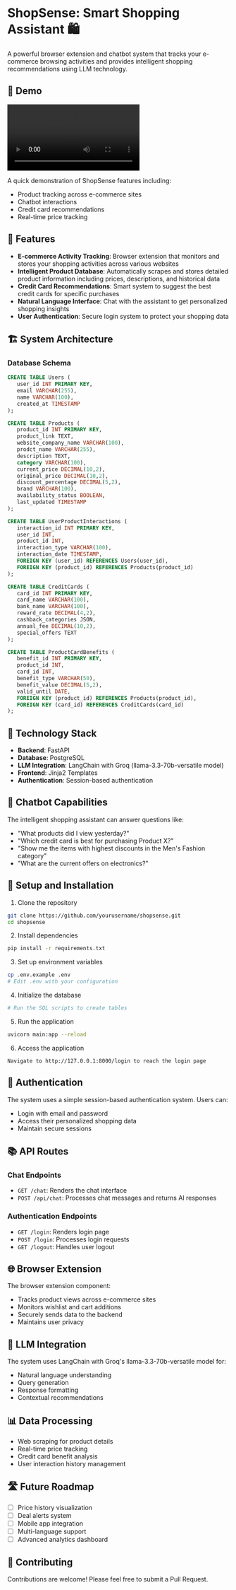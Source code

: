 # ShopSense: Smart Shopping Assistant 🛍️

A powerful browser extension and chatbot system that tracks your e-commerce browsing activities and provides intelligent shopping recommendations using LLM technology.

## 🎥 Demo

![ShopSense Demo](demo/shopsense_demo.mov)

A quick demonstration of ShopSense features including:
- Product tracking across e-commerce sites
- Chatbot interactions
- Credit card recommendations
- Real-time price tracking

## 🌟 Features

- **E-commerce Activity Tracking**: Browser extension that monitors and stores your shopping activities across various websites
- **Intelligent Product Database**: Automatically scrapes and stores detailed product information including prices, descriptions, and historical data
- **Credit Card Recommendations**: Smart system to suggest the best credit cards for specific purchases
- **Natural Language Interface**: Chat with the assistant to get personalized shopping insights
- **User Authentication**: Secure login system to protect your shopping data

## 🏗️ System Architecture

### Database Schema

```sql
CREATE TABLE Users (
   user_id INT PRIMARY KEY,
   email VARCHAR(255),
   name VARCHAR(100),
   created_at TIMESTAMP
);

CREATE TABLE Products (
   product_id INT PRIMARY KEY,
   product_link TEXT,
   website_company_name VARCHAR(100),
   prodct_name VARCHAR(255),
   description TEXT,
   category VARCHAR(100),
   current_price DECIMAL(10,2),
   original_price DECIMAL(10,2),
   discount_percentage DECIMAL(5,2),
   brand VARCHAR(100),
   availability_status BOOLEAN,
   last_updated TIMESTAMP
);

CREATE TABLE UserProductInteractions (
   interaction_id INT PRIMARY KEY,
   user_id INT,
   product_id INT,
   interaction_type VARCHAR(100),
   interaction_date TIMESTAMP,
   FOREIGN KEY (user_id) REFERENCES Users(user_id),
   FOREIGN KEY (product_id) REFERENCES Products(product_id)
);

CREATE TABLE CreditCards (
   card_id INT PRIMARY KEY,
   card_name VARCHAR(100),
   bank_name VARCHAR(100),
   reward_rate DECIMAL(4,2),
   cashback_categories JSON,
   annual_fee DECIMAL(10,2),
   special_offers TEXT
);

CREATE TABLE ProductCardBenefits (
   benefit_id INT PRIMARY KEY,
   product_id INT,
   card_id INT,
   benefit_type VARCHAR(50),
   benefit_value DECIMAL(5,2),
   valid_until DATE,
   FOREIGN KEY (product_id) REFERENCES Products(product_id),
   FOREIGN KEY (card_id) REFERENCES CreditCards(card_id)
);
```

## 🚀 Technology Stack

- **Backend**: FastAPI
- **Database**: PostgreSQL
- **LLM Integration**: LangChain with Groq (llama-3.3-70b-versatile model)
- **Frontend**: Jinja2 Templates
- **Authentication**: Session-based authentication

## 💬 Chatbot Capabilities

The intelligent shopping assistant can answer questions like:
- "What products did I view yesterday?"
- "Which credit card is best for purchasing Product X?"
- "Show me the items with highest discounts in the Men's Fashion category"
- "What are the current offers on electronics?"

## 🔧 Setup and Installation

1. Clone the repository
```bash
git clone https://github.com/yourusername/shopsense.git
cd shopsense
```

2. Install dependencies
```bash
pip install -r requirements.txt
```

3. Set up environment variables
```bash
cp .env.example .env
# Edit .env with your configuration
```

4. Initialize the database
```bash
# Run the SQL scripts to create tables
```

5. Run the application
```bash
uvicorn main:app --reload
```

6. Access the application
```
Navigate to http://127.0.0.1:8000/login to reach the login page
```

## 🔐 Authentication

The system uses a simple session-based authentication system. Users can:
- Login with email and password
- Access their personalized shopping data
- Maintain secure sessions

## 📚 API Routes

### Chat Endpoints
- `GET /chat`: Renders the chat interface
- `POST /api/chat`: Processes chat messages and returns AI responses

### Authentication Endpoints
- `GET /login`: Renders login page
- `POST /login`: Processes login requests
- `GET /logout`: Handles user logout

## 🌐 Browser Extension

The browser extension component:
- Tracks product views across e-commerce sites
- Monitors wishlist and cart additions
- Securely sends data to the backend
- Maintains user privacy

## 🤖 LLM Integration

The system uses LangChain with Groq's llama-3.3-70b-versatile model for:
- Natural language understanding
- Query generation
- Response formatting
- Contextual recommendations

## 📊 Data Processing

- Web scraping for product details
- Real-time price tracking
- Credit card benefit analysis
- User interaction history management

## 🛣️ Future Roadmap

- [ ] Price history visualization
- [ ] Deal alerts system
- [ ] Mobile app integration
- [ ] Multi-language support
- [ ] Advanced analytics dashboard

## 👥 Contributing

Contributions are welcome! Please feel free to submit a Pull Request.


